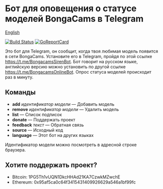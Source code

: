 Бот для оповещения о статусе моделей BongaCams в Telegram
=========================================================

[English](README.en.md)

[![Build Status](https://travis-ci.org/bcmk/bcb.png)](https://travis-ci.org/bcmk/bcb)
[![GoReportCard](http://goreportcard.com/badge/bcmk/bcb)](http://goreportcard.com/report/bcmk/bcb)

Это бот для Telegram, он сообщит, когда твоя любимая модель появится в сети BongaCams.
Установите его в Telegram, пройдя по этой ссылке https://t.me/BongacamsSirenBot.
Бот говорит на русском языке, английскую версию можно установить по другой ссылке https://t.me/BongacamsOnlineBot.
Опрос статуса моделей происходит раз в минуту.

Команды
-------

* __add__ _идентификатор модели_ — Добавить модель
* __remove__ _идентификатор модели_ — Удалить модель
* __list__ — Список подписок
* __donate__ — Поддержать проект
* __feedback__ _текст_ — Обратная связь
* __source__ — Исходный код
* __language__ — Этот бот на других языках

Идентификатор модели можно посмотреть в адресной строке браузера.

Хотите поддержать проект?
-------------------------

* Bitcoin: 1PG5Th1vUQN1DkcHHAd21KA7CzwkMZwchE
* Ethereum: 0x95af5ca0c64f3415431409926629a546a1bf99fc
